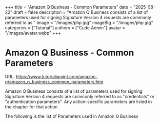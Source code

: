 +++
title = "Amazon Q Business - Common Parameters"
date = "2025-08-22"
draft = false
description = "Amazon Q Business consists of a list of parameters used for signing Signature Version 4 requests are commonly referred to as "
image = "/images/php.jpg"
imageBig = "/images/php.jpg"
categories = ["Tutorial"]
authors = ["Cude Admin"]
avatar = "/images/avatar.webp"
+++

# Amazon Q Business - Common Parameters

URL: https://www.tutorialspoint.com/amazon-q/amazon_q_business_common_parameters.htm

Amazon Q Business consists of a list of parameters used for signing Signature Version 4 requests are commonly referred to as "credentials" or "authentication parameters".  Any action-specific parameters are listed in the chapter for that action.

The following is the list of Parameters used in Amazon Q Business
